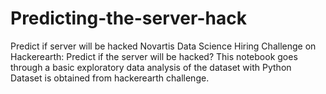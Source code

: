 # Predicting-the-server-hack
Predict if server will be hacked
Novartis Data Science Hiring Challenge on Hackerearth: Predict if the server will be hacked?
This notebook goes through a basic exploratory data analysis of the dataset with Python
Dataset is obtained from hackerearth challenge.
